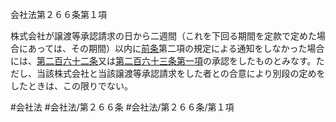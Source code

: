 会社法第２６６条第１項

株式会社が譲渡等承認請求の日から二週間（これを下回る期間を定款で定めた場合にあっては、その期間）以内に[前条](会社法＿＿＿＿第２６５条第１項)第二項の規定による通知をしなかった場合には、[第二百六十二条](会社法＿＿＿＿第２６２条)又は[第二百六十三条第一項](会社法＿＿＿＿第２６３条第１項)の承認をしたものとみなす。ただし、当該株式会社と当該譲渡等承認請求をした者との合意により別段の定めをしたときは、この限りでない。

#会社法
#会社法/第２６６条
#会社法/第２６６条/第１項
